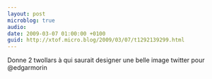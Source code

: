 ```yaml
---
layout: post
microblog: true
audio: 
date: 2009-03-07 01:00:00 +0100
guid: http://xtof.micro.blog/2009/03/07/t1292139299.html
---
```

Donne 2 twollars à qui saurait designer une belle image twitter pour @edgarmorin

